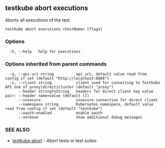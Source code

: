 
<head>
  <meta name="og:type" content="reference-doc" />
</head>

## testkube abort executions

Aborts all executions of the test

```
testkube abort executions <testName> [flags]
```

### Options

```
  -h, --help   help for executions
```

### Options inherited from parent commands

```
  -a, --api-uri string          api uri, default value read from config if set (default "http://localhost:8088")
  -c, --client string           client used for connecting to Testkube API one of proxy|direct|cluster (default "proxy")
      --header stringToString   headers for direct client key value pair: --header name=value (default [])
      --insecure                insecure connection for direct client
      --namespace string        Kubernetes namespace, default value read from config if set (default "testkube")
      --oauth-enabled           enable oauth
      --verbose                 show additional debug messages
```

### SEE ALSO

* [testkube abort](testkube_abort.md)	 - Abort tests or test suites

